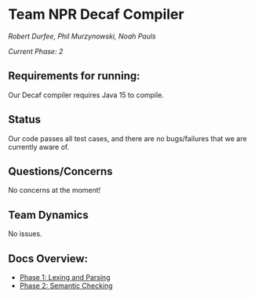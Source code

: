 # Team NPR Decaf Compiler

*Robert Durfee, Phil Murzynowski, Noah Pauls*

*Current Phase: 2*

## Requirements for running:

Our Decaf compiler requires Java 15 to compile.

## Status

Our code passes all test cases, and there are no bugs/failures that we are currently aware of.
 
## Questions/Concerns

No concerns at the moment!

## Team Dynamics

No issues.

## Docs Overview:

- [Phase 1: Lexing and Parsing](1-lex-parse.md)
- [Phase 2: Semantic Checking](2-semantics.md)
